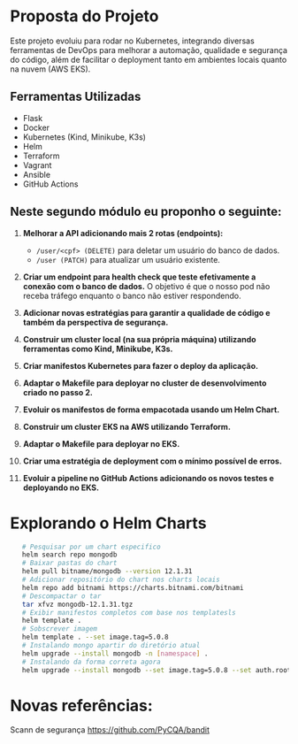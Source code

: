 # Proposta do Projeto

Este projeto evoluiu para rodar no Kubernetes, integrando diversas ferramentas de DevOps para melhorar a automação, qualidade e segurança do código, além de facilitar o deployment tanto em ambientes locais quanto na nuvem (AWS EKS).

## Ferramentas Utilizadas
- Flask
- Docker
- Kubernetes (Kind, Minikube, K3s)
- Helm
- Terraform
- Vagrant
- Ansible
- GitHub Actions


## Neste segundo módulo eu proponho o seguinte:

1. **Melhorar a API adicionando mais 2 rotas (endpoints):**
   - `/user/<cpf> (DELETE)` para deletar um usuário do banco de dados.
   - `/user (PATCH)` para atualizar um usuário existente.

2. **Criar um endpoint para health check que teste efetivamente a conexão com o banco de dados.** O objetivo é que o nosso pod não receba tráfego enquanto o banco não estiver respondendo.

3. **Adicionar novas estratégias para garantir a qualidade de código e também da perspectiva de segurança.**

4. **Construir um cluster local (na sua própria máquina) utilizando ferramentas como Kind, Minikube, K3s.**

5. **Criar manifestos Kubernetes para fazer o deploy da aplicação.**

6. **Adaptar o Makefile para deployar no cluster de desenvolvimento criado no passo 2.**

7. **Evoluir os manifestos de forma empacotada usando um Helm Chart.**

8. **Construir um cluster EKS na AWS utilizando Terraform.**

9. **Adaptar o Makefile para deployar no EKS.**

10. **Criar uma estratégia de deployment com o mínimo possível de erros.**

11. **Evoluir a pipeline no GitHub Actions adicionando os novos testes e deployando no EKS.**


# Explorando o Helm Charts
```bash
   # Pesquisar por um chart especifico
   helm search repo mongodb
   # Baixar pastas do chart
   helm pull bitname/mongodb --version 12.1.31
   # Adicionar repositório do chart nos charts locais
   helm repo add bitnami https://charts.bitnami.com/bitnami
   # Descompactar o tar
   tar xfvz mongodb-12.1.31.tgz
   # Exibir manifestos completos com base nos templatesls
   helm template .
   # Sobscrever imagem
   helm template . --set image.tag=5.0.8
   # Instalando mongo apartir do diretório atual
   helm upgrade --install mongodb -n [namespace] .
   # Instalando da forma correta agora
   helm upgrade --install mongodb --set image.tag=5.0.8 --set auth.rootPassword="root" -n [namespace] .
```


# Novas referências: 
   Scann de segurança https://github.com/PyCQA/bandit
